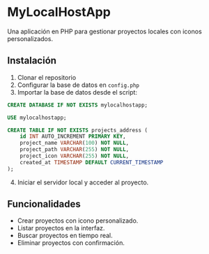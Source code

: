 # MyLocalHostApp

Una aplicación en PHP para gestionar proyectos locales con iconos personalizados.

## Instalación

1. Clonar el repositorio
2. Configurar la base de datos en `config.php`
3. Importar la base de datos desde el script:

```sql
CREATE DATABASE IF NOT EXISTS mylocalhostapp;

USE mylocalhostapp;

CREATE TABLE IF NOT EXISTS projects_address (
    id INT AUTO_INCREMENT PRIMARY KEY,
    project_name VARCHAR(100) NOT NULL,
    project_path VARCHAR(255) NOT NULL,
    project_icon VARCHAR(255) NOT NULL,
    created_at TIMESTAMP DEFAULT CURRENT_TIMESTAMP
);
```
4. Iniciar el servidor local y acceder al proyecto.

## Funcionalidades

- Crear proyectos con icono personalizado.
- Listar proyectos en la interfaz.
- Buscar proyectos en tiempo real.
- Eliminar proyectos con confirmación.
